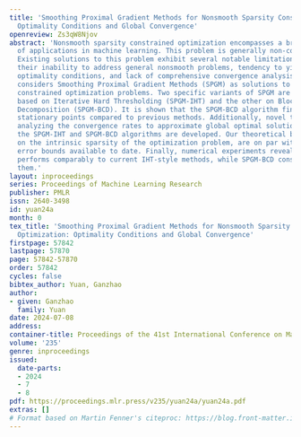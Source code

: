 ```yaml
---
title: 'Smoothing Proximal Gradient Methods for Nonsmooth Sparsity Constrained Optimization:
  Optimality Conditions and Global Convergence'
openreview: Zs3qW8Njov
abstract: 'Nonsmooth sparsity constrained optimization encompasses a broad spectrum
  of applications in machine learning. This problem is generally non-convex and NP-hard.
  Existing solutions to this problem exhibit several notable limitations, including
  their inability to address general nonsmooth problems, tendency to yield weaker
  optimality conditions, and lack of comprehensive convergence analysis. This paper
  considers Smoothing Proximal Gradient Methods (SPGM) as solutions to nonsmooth sparsity
  constrained optimization problems. Two specific variants of SPGM are explored: one
  based on Iterative Hard Thresholding (SPGM-IHT) and the other on Block Coordinate
  Decomposition (SPGM-BCD). It is shown that the SPGM-BCD algorithm finds stronger
  stationary points compared to previous methods. Additionally, novel theories for
  analyzing the convergence rates to approximate global optimal solutions of both
  the SPGM-IHT and SPGM-BCD algorithms are developed. Our theoretical bounds, capitalizing
  on the intrinsic sparsity of the optimization problem, are on par with the best-known
  error bounds available to date. Finally, numerical experiments reveal that SPGM-IHT
  performs comparably to current IHT-style methods, while SPGM-BCD consistently surpasses
  them.'
layout: inproceedings
series: Proceedings of Machine Learning Research
publisher: PMLR
issn: 2640-3498
id: yuan24a
month: 0
tex_title: 'Smoothing Proximal Gradient Methods for Nonsmooth Sparsity Constrained
  Optimization: Optimality Conditions and Global Convergence'
firstpage: 57842
lastpage: 57870
page: 57842-57870
order: 57842
cycles: false
bibtex_author: Yuan, Ganzhao
author:
- given: Ganzhao
  family: Yuan
date: 2024-07-08
address:
container-title: Proceedings of the 41st International Conference on Machine Learning
volume: '235'
genre: inproceedings
issued:
  date-parts:
  - 2024
  - 7
  - 8
pdf: https://proceedings.mlr.press/v235/yuan24a/yuan24a.pdf
extras: []
# Format based on Martin Fenner's citeproc: https://blog.front-matter.io/posts/citeproc-yaml-for-bibliographies/
---
```

